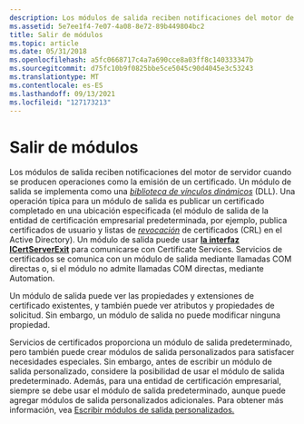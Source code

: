 ```yaml
---
description: Los módulos de salida reciben notificaciones del motor de servidor cuando se producen operaciones como la emisión de un certificado.
ms.assetid: 5e7ee1f4-7e07-4a08-8e72-89b449804bc2
title: Salir de módulos
ms.topic: article
ms.date: 05/31/2018
ms.openlocfilehash: a5fc0668717c4a7a690cce8a03ff8c140333347b
ms.sourcegitcommit: d75fc10b9f0825bbe5ce5045c90d4045e3c53243
ms.translationtype: MT
ms.contentlocale: es-ES
ms.lasthandoff: 09/13/2021
ms.locfileid: "127173213"
---
```

# <a name="exit-modules"></a>Salir de módulos

Los módulos de salida reciben notificaciones del motor de servidor cuando se producen operaciones como la emisión de un certificado. Un módulo de salida se implementa como una [*biblioteca de vínculos dinámicos*](../secgloss/d-gly.md) (DLL). Una operación típica para un módulo de salida es publicar un certificado completado en una ubicación especificada (el módulo de salida de la entidad de certificación empresarial predeterminada, por ejemplo, publica certificados de usuario y listas de [*revocación*](../secgloss/c-gly.md) de certificados (CRL) en el Active Directory). Un módulo de salida puede usar [**la interfaz ICertServerExit**](/windows/desktop/api/Certif/nn-certif-icertserverexit) para comunicarse con Certificate Services. Servicios de certificados se comunica con un módulo de salida mediante llamadas COM directas o, si el módulo no admite llamadas COM directas, mediante Automation.

Un módulo de salida puede ver las propiedades y extensiones de certificado existentes, y también puede ver atributos y propiedades de solicitud. Sin embargo, un módulo de salida no puede modificar ninguna propiedad.

Servicios de certificados proporciona un módulo de salida predeterminado, pero también puede crear módulos de salida personalizados para satisfacer necesidades especiales. Sin embargo, antes de escribir un módulo de salida personalizado, considere la posibilidad de usar el módulo de salida predeterminado. Además, para una entidad de certificación empresarial, siempre se debe usar el módulo de salida predeterminado, aunque puede agregar módulos de salida personalizados adicionales. Para obtener más información, vea [Escribir módulos de salida personalizados.](writing-custom-exit-modules.md)

 

 
